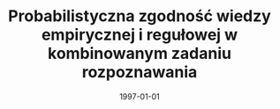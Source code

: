 ---
# Documentation: https://wowchemy.com/docs/managing-content/

title: Probabilistyczna zgodność wiedzy empirycznej i regułowej w kombinowanym zadaniu
  rozpoznawania
subtitle: ''
summary: ''
authors:
- Marek Kurzyński
- sas
tags: []
categories: []
date: '1997-01-01'
lastmod: 2022-10-07T05:45:22Z
featured: false
draft: false

# Featured image
# To use, add an image named `featured.jpg/png` to your page's folder.
# Focal points: Smart, Center, TopLeft, Top, TopRight, Left, Right, BottomLeft, Bottom, BottomRight.
image:
  caption: ''
  focal_point: ''
  preview_only: false

# Projects (optional).
#   Associate this post with one or more of your projects.
#   Simply enter your project's folder or file name without extension.
#   E.g. `projects = ["internal-project"]` references `content/project/deep-learning/index.md`.
#   Otherwise, set `projects = []`.
projects: []
publishDate: '2022-10-07T05:45:21.143096Z'
publication_types:
- '1'
abstract: ''
publication: '*Inżynieria wiedzy i systemy ekspertowe, [Wrocław, 10-12 czerwca 1997].
  T. 1*'
---